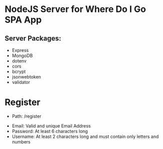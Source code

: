 # NodeJS Server for Where Do I Go SPA App

## Server Packages:
- Express
- MongoDB
- dotenv
- cors
- bcrypt
- jsonwebtoken
- validator

# Register
* Path: /register

- Email: Valid and unique Email Address
- Password: At least 6 characters long
- Username: At least 2 characters long and must contain only letters and numbers 
